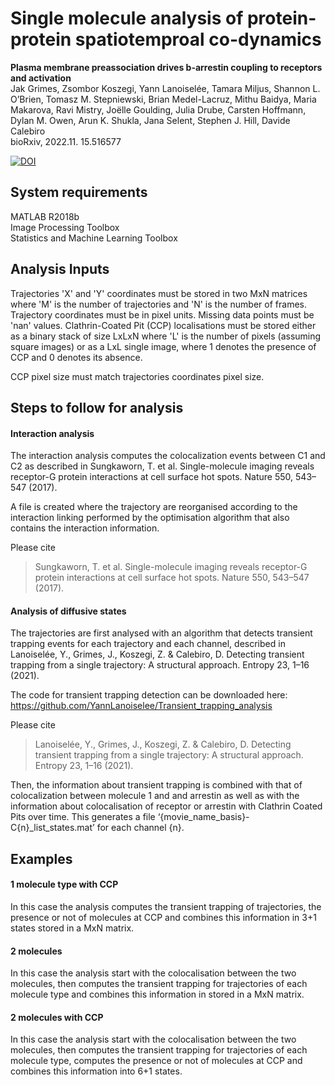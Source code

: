 # Single molecule analysis of protein-protein spatiotemproal co-dynamics
**Plasma membrane preassociation drives b-arrestin coupling to receptors and activation**  
Jak Grimes, Zsombor Koszegi, Yann Lanoiselée, Tamara Miljus, Shannon L. O’Brien, Tomasz M. Stepniewski, Brian Medel-Lacruz, Mithu Baidya, Maria Makarova, Ravi Mistry, Joëlle Goulding, Julia Drube, Carsten Hoffmann, Dylan M. Owen, Arun K. Shukla, Jana Selent, Stephen J. Hill, Davide Calebiro  
bioRxiv, 2022.11. 15.516577

[![DOI](https://zenodo.org/badge/570954506.svg)](https://zenodo.org/badge/latestdoi/570954506)

## System requirements
MATLAB R2018b  
Image Processing Toolbox  
Statistics and Machine Learning Toolbox

## Analysis Inputs
Trajectories 'X' and 'Y' coordinates must be stored in two MxN matrices where 'M' is the number of trajectories and 'N' is the number of frames. Trajectory coordinates must be in pixel units. Missing data points must be 'nan' values.
Clathrin-Coated Pit (CCP) localisations must be stored either as a binary stack of size LxLxN where 'L' is the number of pixels (assuming square images) or as a LxL single image, where 1 denotes the presence of CCP and 0 denotes its absence.

CCP pixel size must match trajectories coordinates pixel size.

## Steps to follow for analysis

#### Interaction analysis
The interaction analysis computes the colocalization events between C1 and C2 as described in Sungkaworn, T. et al. Single-molecule imaging reveals receptor-G protein interactions at cell surface hot spots. Nature 550, 543–547 (2017).

A file is created  where the trajectory are reorganised according to the interaction linking performed by the optimisation algorithm that also contains the interaction information.

Please cite 
>Sungkaworn, T. et al. Single-molecule imaging reveals receptor-G protein interactions at cell surface hot spots. Nature 550, 543–547 (2017).

#### Analysis of diffusive states
The trajectories are first analysed with an algorithm that detects transient trapping events for each trajectory and each channel, described in Lanoiselée, Y., Grimes, J., Koszegi, Z. & Calebiro, D. Detecting transient trapping from a single trajectory: A structural approach. Entropy 23, 1–16 (2021). 

The code for transient trapping detection can be downloaded here: 
https://github.com/YannLanoiselee/Transient_trapping_analysis

Please cite 
>Lanoiselée, Y., Grimes, J., Koszegi, Z. & Calebiro, D. Detecting transient trapping from a single trajectory: A structural approach. Entropy 23, 1–16 (2021).

Then, the information about transient trapping is combined with that of colocalization between molecule 1 and and arrestin as well as with the information about colocalisation of receptor or arrestin with Clathrin Coated Pits over time. This generates a file ‘{movie_name_basis}-C{n}_list_states.mat’ for each channel {n}.

## Examples

#### 1 molecule type with CCP
In this case the analysis computes the transient trapping of trajectories, the presence or not of molecules at CCP and combines this information in 3+1 states stored in a MxN matrix. 

#### 2 molecules

In this case the analysis start with the colocalisation between the two molecules, then computes the transient trapping for trajectories of each molecule type and combines this information in stored in a MxN matrix. 

#### 2 molecules with CCP

In this case the analysis start with the colocalisation between the two molecules, then computes the transient trapping for trajectories of each molecule type, computes the presence or not of molecules at CCP and combines this information into 6+1 states. 

